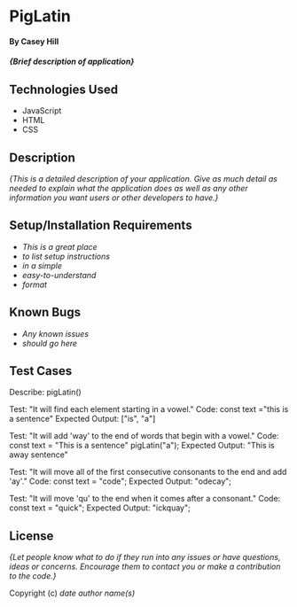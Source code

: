 # PigLatin

#### By Casey Hill

#### _{Brief description of application}_

## Technologies Used

- JavaScript
- HTML
- CSS

## Description

_{This is a detailed description of your application. Give as much detail as needed to explain what the application does as well as any other information you want users or other developers to have.}_

## Setup/Installation Requirements

- _This is a great place_
- _to list setup instructions_
- _in a simple_
- _easy-to-understand_
- _format_

## Known Bugs

- _Any known issues_
- _should go here_

## **Test Cases**

Describe: pigLatin()

Test: "It will find each element starting in a vowel."
Code: const text ="this is a sentence"
Expected Output: ["is", "a"]

Test: "It will add 'way' to the end of words that begin with a vowel."
Code:
const text = "This is a sentence"
pigLatin("a");
Expected Output: "This is away sentence"

Test: "It will move all of the first consecutive consonants to the end and add 'ay'."
Code:
const text = "code";
Expected Output: "odecay";

Test: "It will move 'qu' to the end when it comes after a consonant."
Code:
const text = "quick";
Expected Output: "ickquay";

## License

_{Let people know what to do if they run into any issues or have questions, ideas or concerns. Encourage them to contact you or make a contribution to the code.}_

Copyright (c) _date_ _author name(s)_
